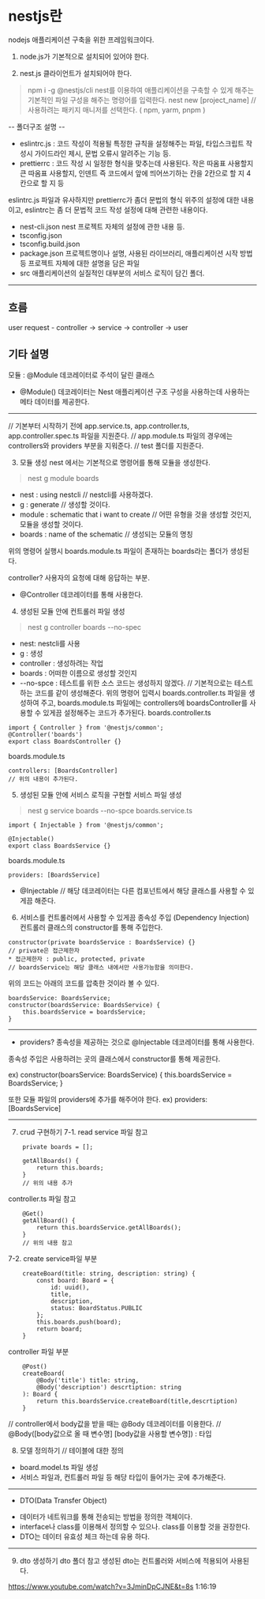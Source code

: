 # nestjs란
nodejs 애플리케이션 구축을 위한 프레임워크이다.

1. node.js가 기본적으로 설치되어 있어야 한다.

2. nest.js 클라이언트가 설치되어야 한다.
> npm i -g @nestjs/cli
nest를 이용하여 애플리케이션을 구축할 수 있게 해주는 기본적인 파일 구성을 해주는 명령어를 입력한다.
> nest new [project_name] 
// 사용하려는 패키지 매니저를 선택한다. ( npm, yarm, pnpm  )

-- 폴더구조 설명 --
- eslintrc.js : 코드 작성이 적용될 특정한 규칙을 설정해주는 파일, 타입스크립트 작성시 가이드라인 제시, 문법 오류시 알려주는 기능 등.
- prettierrc : 코드 작성 시 일정한 형식을 맞추는데 사용된다. 작은 따옴표 사용할지 큰 따옴표 사용할지, 인덴트 즉 코드에서 앞에 띄어쓰기하는 칸을 2칸으로 할 지 4칸으로 할 지 등

eslintrc.js 파일과 유사하지만 prettierrc가 좀더 문법의 형식 위주의 설정에 대한 내용이고, eslintrc는 좀 더 문법적 코드 작성 설정에 대해 관련한 내용이다. 
- nest-cli.json
nest 프로젝트 자체의 설정에 관한 내용 등.
- tsconfig.json
- tsconfig.build.json
- package.json
프로젝트명이나 설명, 사용된 라이브러리, 애플리케이션 시작 방법 등 프로젝트 자체에 대한 설명을 담은 파일
- src 
애플리케이션의 실질적인 대부분의 서비스 로직이 담긴 폴더. 
-------------------------------------------------

## 흐름
user request - controller -> service -> controller -> user 

## 기타 설명
모듈 : @Module 데코레이터로 주석이 달린 클래스
- @Module() 데코레이터는 Nest 애플리케이션 구조 구성을 사용하는데 사용하는 메타 데이터를 제공한다.
-------------------------------------------------
// 기본부터 시작하기 전에 app.service.ts, app.controller.ts, app.controller.spec.ts 파일을 지원준다.
// app.module.ts 파일의 경우에는 controllers와 providers 부분을 지워준다.
// test 폴더를 지원준다.

3. 모듈 생성
nest 에서는 기본적으로 명령어를 통해 모듈을 생성한다.
> nest g module boards
- nest : using nestcli  // nestcli를 사용하겠다.
- g : generate // 생성할 것이다.
- module : schematic that i want to create // 어떤 유형을 것을 생성할 것인지, 모듈을 생성할 것이다. 
- boards : name of the schematic // 생성되는 모듈의 명칭

위의 명령어 실행시 boards.module.ts 파일이 존재하는 boards라는 폴더가 생성된다.

controller?
사용자의 요청에 대해 응답하는 부분.
- @Controller 데코레이터를 통해 사용한다.

4. 생성된 모듈 안에 컨트롤러 파일 생성
> nest g controller boards --no-spec
- nest: nestcli를 사용
- g : 생성
- controller : 생성하려는 작업
- boards : 어떠한 이름으로 생성할 것인지
- --no-spce : 테스트를 위한 소스 코드는 생성하지 않겠다.
// 기본적으로는 테스트하는 코드를 같이 생성해준다.
위의 명령어 입력시 boards.controller.ts 파일을 생성하여 주고, boards.module.ts 파일에는 controllers에 boardsController를 사용할 수 있게끔 설정해주는 코드가 추가된다.
boards.controller.ts
```
import { Controller } from '@nestjs/common';
@Controller('boards')
export class BoardsController {}
```

boards.module.ts
```
controllers: [BoardsController]
// 위의 내용이 추가된다.
```

5. 생성된 모듈 안에 서비스 로직을 구현할 서비스 파일 생성
> nest g service boards --no-spce
boards.service.ts 
```
import { Injectable } from '@nestjs/common';

@Injectable()
export class BoardsService {}
```
boards.module.ts
```
providers: [BoardsService]
```

- @Injectable 
// 해당 데코레이터는 다른 컴포넌트에서 해당 클래스를 사용할 수 있게끔 해준다.

6. 서비스를 컨트롤러에서 사용할 수 있게끔 종속성 주입 (Dependency Injection)
컨트롤러 클래스의 constructor를 통해 주입한다.
```
constructor(private boardsService : BoardsService) {}
// private은 접근제한자
* 접근제한자 : public, protected, private
// boardsService는 해당 클래스 내에서만 사용가능함을 의미한다.
```
위의 코드는 아래의 코드를 압축한 것이라 볼 수 있다.
```
boardsService: BoardsService;
constructor(boardsService: BoardsService) {
    this.boardsService = boardsService;
}
```

--------------------------------------------
* providers?
종속성을 제공하는 것으로 @Injectable 데코레이터를 통해 사용한다.

종속성 주입은 사용하려는 곳의 클래스에서 constructor를 통해 제공한다.

ex) 
constructor(boarsService: BoardsService) {
    this.boardsService = BoardsService;
}

또한 모듈 파일의 providers에 추가를 해주어야 한다.
ex)
providers: [BoardsService]

--------------------------------------------

7. crud 구현하기
7-1. read
service 파일 참고
```
    private boards = [];

    getAllBoards() {
        return this.boards;
    }
    // 위의 내용 추가
```
controller.ts 파일 참고
```
    @Get()
    getAllBoard() {
        return this.boardsService.getAllBoards();
    }
    // 위의 내용 참고
```

7-2. create
service파일 부분
```
    createBoard(title: string, description: string) {
        const board: Board = {
            id: uuid(),
            title,
            description,
            status: BoardStatus.PUBLIC
        };
        this.boards.push(board);
        return board;
    }
```
controller 파일 부분
```
    @Post()
    createBoard(
        @Body('title') title: string,
        @Body('description') descrtiption: string
    ): Board {
        return this.boardsService.createBoard(title,descrtiption)
    }
```
// controller에서 body값을 받을 때는 @Body 데코레이터를 이용한다.
// @Body([body값으로 올 때 변수명] [body값을 사용할 변수명]) : 타입

8. 모델 정의하기
// 테이블에 대한 정의
- board.model.ts 파일 생성
- 서비스 파일과, 컨트롤러 파일 등 해당 타입이 들어가는 곳에 추가해준다.

----------------------------------------------
* DTO(Data Transfer Object)
- 데이터가 네트워크를 통해 전송되는 방법을 정의한 객체이다.
- interface나 class를 이용해서 정의할 수 있으나. class를 이용할 것을 권장한다.
- DTO는 데이터 유효성 체크 하는데 유용  하다.

----------------------------------------------

9. dto 생성하기
dto 폴더 참고
생성된 dto는 컨트롤러와 서비스에 적용되어 사용된다.


https://www.youtube.com/watch?v=3JminDpCJNE&t=8s
1:16:19